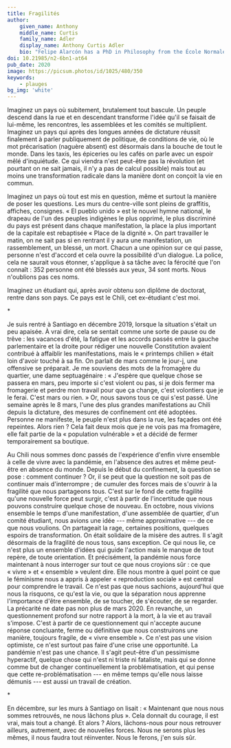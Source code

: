 ```yaml
---
title: Fragilités
author:
    given_name: Anthony
    middle_name: Curtis
    family_name: Adler
    display_name: Anthony Curtis Adler
    bio: "Felipe Alarcón has a PhD in Philosophy from the École Normale Supérieure. His research studies the relationship between philosophy and literature in French contemporary thought. He has translated books by Jean-Luc Nancy, Serge Margel, Jean-Christophe Bailly, Michaël Fœssel and others into Spanish."
doi: 10.21985/n2-6bn1-at64
pub_date: 2020
image: https://picsum.photos/id/1025/480/350
keywords:
    - plauges
bg_img: 'white'
---
```


Imaginez un pays où subitement, brutalement tout bascule. Un peuple descend dans la rue et en descendant transforme l'idée qu'il se faisait de lui-même, les rencontres, les assemblées et les comités se multiplient. Imaginez un pays qui après des longues années de dictature réussit finalement à parler publiquement de politique, de conditions de vie, où le mot précarisation (naguère absent) est désormais dans la bouche de tout le monde. Dans les taxis, les épiceries ou les cafés on parle avec un espoir mêlé d'inquiétude. Ce qui viendra n'est peut-être pas la révolution (et pourtant on ne sait jamais, il n'y a pas de calcul possible) mais tout au moins une transformation radicale dans la manière dont on conçoit la vie en commun.

Imaginez un pays où tout est mis en question, même et surtout la manière de poser les questions. Les murs du centre-ville sont pleins de graffitis, affiches, consignes. « El pueblo unido » est le nouvel hymne national, le drapeau de l'un des peuples indigènes le plus opprimé, le plus discriminé du pays est présent dans chaque manifestation, la place la plus important de la capitale est rebaptisée « Place de la dignité ». On part travailler le matin, on ne sait pas si en rentrant il y aura une manifestation, un rassemblement, un blessé, un mort. Chacun a une opinion sur ce qui passe, personne n'est d'accord et cela ouvre la possibilité d'un dialogue. La police, cela ne saurait vous étonner, s'applique à sa tâche avec la férocité que l'on connaît : 352 personne ont été blessés aux yeux, 34 sont morts. Nous n'oublions pas ces noms.

Imaginez un étudiant qui, après avoir obtenu son diplôme de doctorat, rentre dans son pays. Ce pays est le Chili, cet ex-étudiant c'est moi.

\*

Je suis rentré à Santiago en décembre 2019, lorsque la situation s'était un peu apaisée. À vrai dire, cela se sentait comme une sorte de pause ou de trêve : les vacances d'été, la fatigue et les accords passés entre la gauche parlementaire et la droite pour rédiger une nouvelle Constitution avaient contribué à affaiblir les manifestations, mais le « printemps chilien » était loin d'avoir touché à sa fin. On parlait de mars comme le jour-j, une offensive se préparait. Je me souviens des mots de la fromagère du quartier, une dame septuagénaire : « J'espère que quelque chose se passera en mars, peu importe si c'est violent ou pas, si je dois fermer ma fromagerie et perdre mon travail pour que ça change, c'est volontiers que je le ferai. C'est mars ou rien. » Or, nous savons tous ce qui s'est passé. Une semaine après le 8 mars, l'une des plus grandes manifestations au Chili depuis la dictature, des mesures de confinement ont été adoptées. Personne ne manifeste, le peuple n'est plus dans la rue, les façades ont été repeintes. Alors rien ? Cela fait deux mois que je ne vois pas ma fromagère, elle fait partie de la « population vulnérable » et a décidé de fermer temporairement sa boutique.

Au Chili nous sommes donc passés de l'expérience d'enfin vivre ensemble à celle de vivre avec la pandémie, en l'absence des autres et même peut-être en absence du monde. Depuis le début du confinement, la question se pose : comment continuer ? Or, il se peut que la question ne soit pas de continuer mais d'interrompre ; de cumuler des forces mais de s'ouvrir à la fragilité que nous partageons tous. C'est sur le fond de cette fragilité qu'une nouvelle force peut surgir, c'est à partir de l'incertitude que nous pouvons construire quelque chose de nouveau. En octobre, nous vivions ensemble le temps d'une manifestation, d'une assemblée de quartier, d'un comité étudiant, nous avions une idée --- même approximative --- de ce que nous voulions. On partageait la rage, certaines positions, quelques espoirs de transformation. On était solidaire de la misère des autres. Il s'agit désormais de la fragilité de nous tous, sans exception. Ce qui nous lie, ce n'est plus un ensemble d'idées qui guide l'action mais le manque de tout repère, de toute orientation. Et précisément, la pandémie nous force maintenant à nous interroger sur tout ce que nous croyions sûr : ce que « vivre » et « ensemble » veulent dire. Elle nous montre à quel point ce que le féminisme nous a appris à appeler « reproduction sociale » est central pour comprendre le travail. Ce n'est pas que nous sachions, aujourd'hui que nous la risquons, ce qu'est la vie, ou que la séparation nous apprenne l'importance d'être ensemble, de se toucher, de s'écouter, de se regarder. La précarité ne date pas non plus de mars 2020. En revanche, un questionnement profond sur notre rapport à la mort, à la vie et au travail s'impose. C'est à partir de ce questionnement qui n'accepte aucune réponse concluante, ferme ou définitive que nous construirons une manière, toujours fragile, de « vivre ensemble ». Ce n'est pas une vision optimiste, ce n'est surtout pas faire d'une crise une opportunité. La pandémie n'est pas une chance. Il s'agit peut-être d'un pessimisme hyperactif, quelque chose qui n'est ni triste ni fataliste, mais qui se donne comme but de changer continuellement la problématisation, et qui pense que cette re-problématisation --- en même temps qu'elle nous laisse démunis --- est aussi un travail de création.

\*

En décembre, sur les murs à Santiago on lisait : « Maintenant que nous nous sommes retrouvés, ne nous lâchons plus ». Cela donnait du courage, il est vrai, mais tout a changé. Et alors ? Alors, lâchons-nous pour nous retrouver ailleurs, autrement, avec de nouvelles forces. Nous ne serons plus les mêmes, il nous faudra tout réinventer. Nous le ferons, j'en suis sûr.
